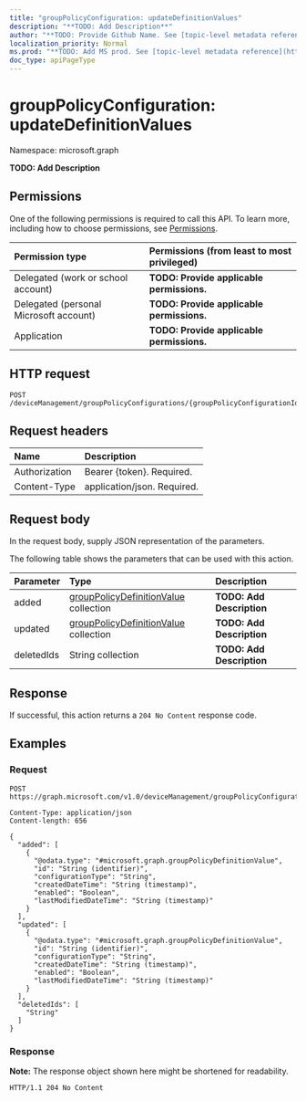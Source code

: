 ```yaml
---
title: "groupPolicyConfiguration: updateDefinitionValues"
description: "**TODO: Add Description**"
author: "**TODO: Provide Github Name. See [topic-level metadata reference](https://msgo.azurewebsites.net/add/document/guidelines/metadata.html#topic-level-metadata)**"
localization_priority: Normal
ms.prod: "**TODO: Add MS prod. See [topic-level metadata reference](https://msgo.azurewebsites.net/add/document/guidelines/metadata.html#topic-level-metadata)**"
doc_type: apiPageType
---
```


# groupPolicyConfiguration: updateDefinitionValues
Namespace: microsoft.graph



**TODO: Add Description**

## Permissions
One of the following permissions is required to call this API. To learn more, including how to choose permissions, see [Permissions](/graph/permissions-reference).

|Permission type|Permissions (from least to most privileged)|
|:---|:---|
|Delegated (work or school account)|**TODO: Provide applicable permissions.**|
|Delegated (personal Microsoft account)|**TODO: Provide applicable permissions.**|
|Application|**TODO: Provide applicable permissions.**|

## HTTP request

<!-- {
  "blockType": "ignored"
}
-->
``` http
POST /deviceManagement/groupPolicyConfigurations/{groupPolicyConfigurationId}/updateDefinitionValues
```

## Request headers
|Name|Description|
|:---|:---|
|Authorization|Bearer {token}. Required.|
|Content-Type|application/json. Required.|

## Request body
In the request body, supply JSON representation of the parameters.

The following table shows the parameters that can be used with this action.

|Parameter|Type|Description|
|:---|:---|:---|
|added|[groupPolicyDefinitionValue](../resources/grouppolicydefinitionvalue.md) collection|**TODO: Add Description**|
|updated|[groupPolicyDefinitionValue](../resources/grouppolicydefinitionvalue.md) collection|**TODO: Add Description**|
|deletedIds|String collection|**TODO: Add Description**|



## Response

If successful, this action returns a `204 No Content` response code.

## Examples

### Request
<!-- {
  "blockType": "request",
  "name": "grouppolicyconfiguration_updatedefinitionvalues"
}
-->
``` http
POST https://graph.microsoft.com/v1.0/deviceManagement/groupPolicyConfigurations/{groupPolicyConfigurationId}/updateDefinitionValues

Content-Type: application/json
Content-length: 656

{
  "added": [
    {
      "@odata.type": "#microsoft.graph.groupPolicyDefinitionValue",
      "id": "String (identifier)",
      "configurationType": "String",
      "createdDateTime": "String (timestamp)",
      "enabled": "Boolean",
      "lastModifiedDateTime": "String (timestamp)"
    }
  ],
  "updated": [
    {
      "@odata.type": "#microsoft.graph.groupPolicyDefinitionValue",
      "id": "String (identifier)",
      "configurationType": "String",
      "createdDateTime": "String (timestamp)",
      "enabled": "Boolean",
      "lastModifiedDateTime": "String (timestamp)"
    }
  ],
  "deletedIds": [
    "String"
  ]
}
```


### Response
**Note:** The response object shown here might be shortened for readability.
<!-- {
  "blockType": "response",
  "truncated": true
}
-->
``` http
HTTP/1.1 204 No Content
```

